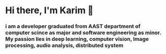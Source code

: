 # Hi there, I'm Karim 👋
### i am a developer graduated from AAST department of computer scince as major and software engineering as minor. My passion lies in deep learning, computer vision, Image processing, audio analysis, distributed system
